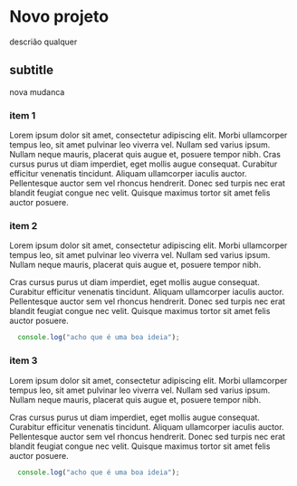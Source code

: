 # Novo projeto

descrião qualquer

## subtitle
nova mudanca

### item 1
Lorem ipsum dolor sit amet, consectetur adipiscing elit. Morbi ullamcorper tempus leo, sit amet pulvinar leo viverra vel. Nullam sed varius ipsum. Nullam neque mauris, placerat quis augue et, posuere tempor nibh. Cras cursus purus ut diam imperdiet, eget mollis augue consequat. Curabitur efficitur venenatis tincidunt. Aliquam ullamcorper iaculis auctor. Pellentesque auctor sem vel rhoncus hendrerit. Donec sed turpis nec erat blandit feugiat congue nec velit. Quisque maximus tortor sit amet felis auctor posuere.


### item 2
Lorem ipsum dolor sit amet, consectetur adipiscing elit. Morbi ullamcorper tempus leo, sit amet pulvinar leo viverra vel. Nullam sed varius ipsum. Nullam neque mauris, placerat quis augue et, posuere tempor nibh.

Cras cursus purus ut diam imperdiet, eget mollis augue consequat. Curabitur efficitur venenatis tincidunt. Aliquam ullamcorper iaculis auctor. Pellentesque auctor sem vel rhoncus hendrerit. Donec sed turpis nec erat blandit feugiat congue nec velit. Quisque maximus tortor sit amet felis auctor posuere.

```javascript
  console.log("acho que é uma boa ideia");
 ```


### item 3
Lorem ipsum dolor sit amet, consectetur adipiscing elit. Morbi ullamcorper tempus leo, sit amet pulvinar leo viverra vel. Nullam sed varius ipsum. Nullam neque mauris, placerat quis augue et, posuere tempor nibh.

Cras cursus purus ut diam imperdiet, eget mollis augue consequat. Curabitur efficitur venenatis tincidunt. Aliquam ullamcorper iaculis auctor. Pellentesque auctor sem vel rhoncus hendrerit. Donec sed turpis nec erat blandit feugiat congue nec velit. Quisque maximus tortor sit amet felis auctor posuere.

```javascript
  console.log("acho que é uma boa ideia");
 ```

